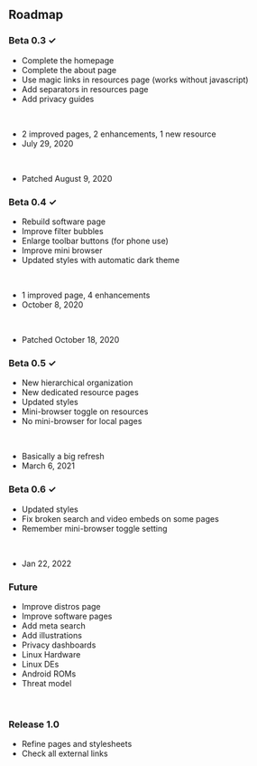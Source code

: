 ## Roadmap

### Beta 0.3 ✓

- Complete the homepage
- Complete the about page
- Use magic links in resources page (works without javascript)
- Add separators in resources page
- Add privacy guides
<br/>

- 2 improved pages, 2 enhancements, 1 new resource
- July 29, 2020
<br/>

- Patched August 9, 2020

### Beta 0.4 ✓

- Rebuild software page
- Improve filter bubbles
- Enlarge toolbar buttons (for phone use)
- Improve mini browser
- Updated styles with automatic dark theme
<br/>

- 1 improved page, 4 enhancements
- October 8, 2020
<br/>

- Patched October 18, 2020

### Beta 0.5 ✓

- New hierarchical organization
- New dedicated resource pages
- Updated styles
- Mini-browser toggle on resources
- No mini-browser for local pages
<br/>

- Basically a big refresh
- March 6, 2021

### Beta 0.6 ✓

- Updated styles
- Fix broken search and video embeds on some pages
- Remember mini-browser toggle setting
<br/>

- Jan 22, 2022

### Future

- Improve distros page
- Improve software pages
- Add meta search
- Add illustrations
- Privacy dashboards
- Linux Hardware
- Linux DEs
- Android ROMs
- Threat model
<br/>

### Release 1.0

- Refine pages and stylesheets
- Check all external links


